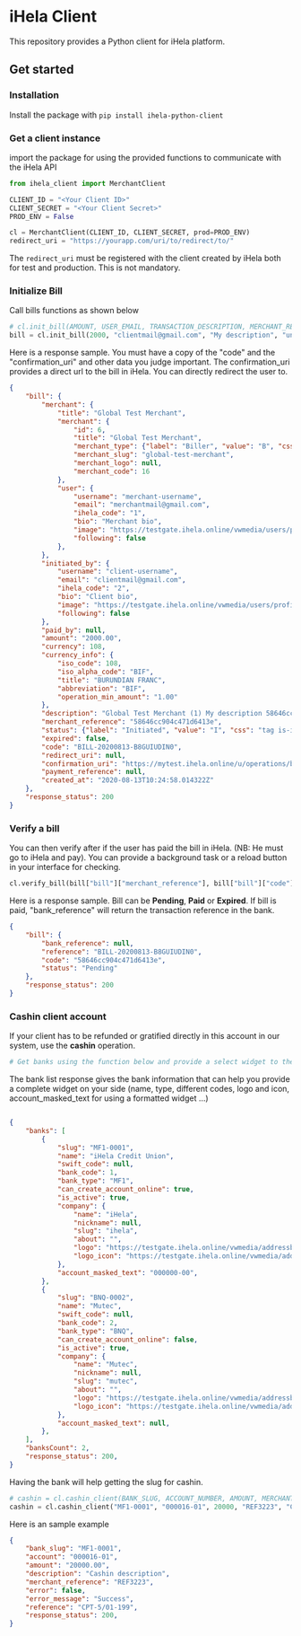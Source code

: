 # iHela Client

This repository provides a Python client for iHela platform.

## Get started

### Installation

Install the package with `pip install ihela-python-client`

### Get a client instance

import the package for using the provided functions to communicate with the iHela API
```python
from ihela_client import MerchantClient 

CLIENT_ID = "<Your Client ID>"
CLIENT_SECRET = "<Your Client Secret>"
PROD_ENV = False

cl = MerchantClient(CLIENT_ID, CLIENT_SECRET, prod=PROD_ENV)
redirect_uri = "https://yourapp.com/uri/to/redirect/to/"

```
The `redirect_uri` must be registered with the client created by iHela both for test and production. This is not mandatory.

### Initialize Bill

Call bills functions as shown below
```python
# cl.init_bill(AMOUNT, USER_EMAIL, TRANSACTION_DESCRIPTION, MERCHANT_REFERENCE, redirect_uri=URL)
bill = cl.init_bill(2000, "clientmail@gmail.com", "My description", "unique_reference", redirect_uri=redirect_uri)
```
Here is a response sample. You must have a copy of the "code" and the "confirmation_uri" and other data you judge important. The confirmation_uri provides a direct url to the bill in iHela. You can directly redirect the user to.
```json
{
	"bill": {
	    "merchant": {
	        "title": "Global Test Merchant",
	        "merchant": {
	            "id": 6,
	            "title": "Global Test Merchant",
	            "merchant_type": {"label": "Biller", "value": "B", "css": null},
	            "merchant_slug": "global-test-merchant",
	            "merchant_logo": null,
	            "merchant_code": 16
	        },
	        "user": {
	            "username": "merchant-username",
	            "email": "merchantmail@gmail.com",
	            "ihela_code": "1",
	            "bio": "Merchant bio",
	            "image": "https://testgate.ihela.online/vwmedia/users/profiles/d7c-4c38-ae24-284f1b554b92.png",
	            "following": false
	        },
	    },
	    "initiated_by": {
	        "username": "client-username",
	        "email": "clientmail@gmail.com",
	        "ihela_code": "2",
	        "bio": "Client bio",
	        "image": "https://testgate.ihela.online/vwmedia/users/profiles/d7c257a1b554b92.png",
	        "following": false
	    },
	    "paid_by": null,
	    "amount": "2000.00",
	    "currency": 108,
	    "currency_info": {
	        "iso_code": 108,
	        "iso_alpha_code": "BIF",
	        "title": "BURUNDIAN FRANC",
	        "abbreviation": "BIF",
	        "operation_min_amount": "1.00"
	    },
	    "description": "Global Test Merchant (1) My description 58646cc904c471d6413e",
	    "merchant_reference": "58646cc904c471d6413e",
	    "status": {"label": "Initiated", "value": "I", "css": "tag is-info"},
	    "expired": false,
	    "code": "BILL-20200813-B8GUIUDIN0",
	    "redirect_uri": null,
	    "confirmation_uri": "https://mytest.ihela.online/u/operations/bill/confirm/BILL-20200813-B8GUIUDIN0",
	    "payment_reference": null,
	    "created_at": "2020-08-13T10:24:58.014322Z"
	},
	"response_status": 200
}
```

### Verify a bill

You can then verify after if the user has paid the bill in iHela. (NB: He must go to iHela and pay). You can provide a background task or a reload button in your interface for checking.
``` python
cl.verify_bill(bill["bill"]["merchant_reference"], bill["bill"]["code"])
```
Here is a response sample. Bill can be **Pending**, **Paid** or **Expired**. If bill is paid, "bank_reference" will return the transaction reference in the bank.
```json
{
    "bill": {
        "bank_reference": null,
        "reference": "BILL-20200813-B8GUIUDIN0",
        "code": "58646cc904c471d6413e",
        "status": "Pending"
    },
    "response_status": 200
}
```

### Cashin client account

If your client has to be refunded or gratified directly in this account in our system, use the **cashin** operation.
```python
# Get banks using the function below and provide a select widget to the user to get a bank slug

```
The bank list response gives the bank information that can help you provide a complete widget on your side (name, type, different codes, logo and icon, account_masked_text for using a formatted widget ...)
```json

{
    "banks": [
        {
            "slug": "MF1-0001",
            "name": "iHela Credit Union",
            "swift_code": null,
            "bank_code": 1,
            "bank_type": "MF1",
            "can_create_account_online": true,
            "is_active": true,
            "company": {
                "name": "iHela",
                "nickname": null,
                "slug": "ihela",
                "about": "",
                "logo": "https://testgate.ihela.online/vwmedia/addressbook/companies/ihelalogo.jpg",
                "logo_icon": "https://testgate.ihela.online/vwmedia/addressbook/companies/icon/ihela_favicon_red.png",
            },
            "account_masked_text": "000000-00",
        },
        {
            "slug": "BNQ-0002",
            "name": "Mutec",
            "swift_code": null,
            "bank_code": 2,
            "bank_type": "BNQ",
            "can_create_account_online": false,
            "is_active": true,
            "company": {
                "name": "Mutec",
                "nickname": null,
                "slug": "mutec",
                "about": "",
                "logo": "https://testgate.ihela.online/vwmedia/addressbook/companies/logo-mutec-best.png",
                "logo_icon": "https://testgate.ihela.online/vwmedia/addressbook/companies/icon/logo-mutec-best.png",
            },
            "account_masked_text": null,
        },
    ],
    "banksCount": 2,
    "response_status": 200,
}

```
Having the bank will help getting the slug for cashin.

```python
# cashin = cl.cashin_client(BANK_SLUG, ACCOUNT_NUMBER, AMOUNT, MERCHANT_REFERENCE, TRANSACTION_DESCRIPTION)
cashin = cl.cashin_client("MF1-0001", "000016-01", 20000, "REF3223", "Cashin description")
```
Here is an sample example

```json
{
    "bank_slug": "MF1-0001",
    "account": "000016-01",
    "amount": "20000.00",
    "description": "Cashin description",
    "merchant_reference": "REF3223",
    "error": false,
    "error_message": "Success",
    "reference": "CPT-5/01-199",
    "response_status": 200,
}
```